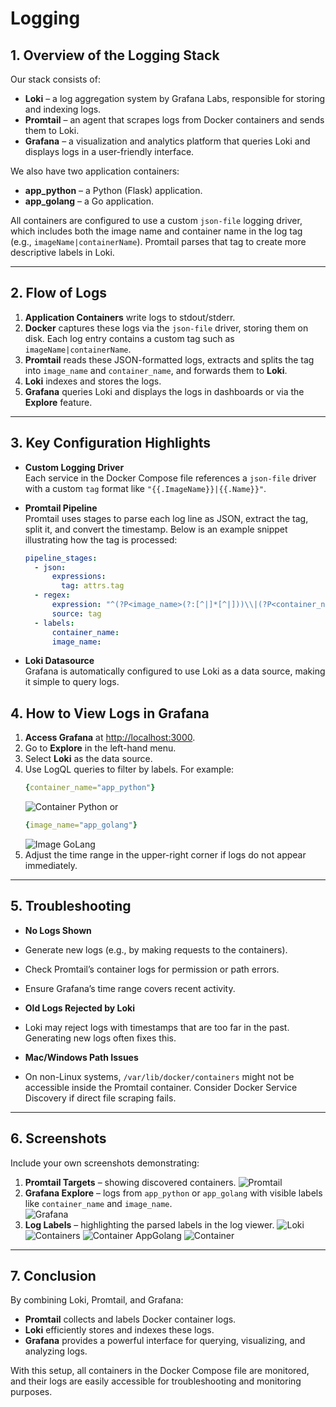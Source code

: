 # Logging

## 1. Overview of the Logging Stack

Our stack consists of:
- **Loki** – a log aggregation system by Grafana Labs, responsible for storing and indexing logs.  
- **Promtail** – an agent that scrapes logs from Docker containers and sends them to Loki.  
- **Grafana** – a visualization and analytics platform that queries Loki and displays logs in a user-friendly interface.

We also have two application containers:
- **app_python** – a Python (Flask) application.  
- **app_golang** – a Go application.

All containers are configured to use a custom `json-file` logging driver, which includes both the image name and container name in the log tag (e.g., `imageName|containerName`). Promtail parses that tag to create more descriptive labels in Loki.

---

## 2. Flow of Logs

1. **Application Containers** write logs to stdout/stderr.  
2. **Docker** captures these logs via the `json-file` driver, storing them on disk. Each log entry contains a custom tag such as `imageName|containerName`.  
3. **Promtail** reads these JSON-formatted logs, extracts and splits the tag into `image_name` and `container_name`, and forwards them to **Loki**.  
4. **Loki** indexes and stores the logs.  
5. **Grafana** queries Loki and displays the logs in dashboards or via the **Explore** feature.

---

## 3. Key Configuration Highlights

- **Custom Logging Driver**  
  Each service in the Docker Compose file references a `json-file` driver with a custom `tag` format like `"{{.ImageName}}|{{.Name}}"`.

- **Promtail Pipeline**  
  Promtail uses stages to parse each log line as JSON, extract the tag, split it, and convert the timestamp. Below is an example snippet illustrating how the tag is processed:

  ```yaml
  pipeline_stages:
    - json:
        expressions:
          tag: attrs.tag
    - regex:
        expression: "^(?P<image_name>(?:[^|]*[^|]))\\|(?P<container_name>(?:[^|]*[^|]))$"
        source: tag
    - labels:
        container_name:
        image_name:
  ```  
- **Loki Datasource**  
  Grafana is automatically configured to use Loki as a data source, making it simple to query logs.

## 4. How to View Logs in Grafana

1. **Access Grafana** at [http://localhost:3000](http://localhost:3000).
2. Go to **Explore** in the left-hand menu.  
3. Select **Loki** as the data source.  
4. Use LogQL queries to filter by labels. For example:
   ```yaml
   {container_name="app_python"}
   ```
   ![Container Python](static/container_app_python.png "Image not found")
   or
   ```yaml
   {image_name="app_golang"}
   ```
   ![Image GoLang](static/image_app_golang.png "Image not found")
6. Adjust the time range in the upper-right corner if logs do not appear immediately.

---

## 5. Troubleshooting

- **No Logs Shown**  
- Generate new logs (e.g., by making requests to the containers).  
- Check Promtail’s container logs for permission or path errors.  
- Ensure Grafana’s time range covers recent activity.

- **Old Logs Rejected by Loki**  
- Loki may reject logs with timestamps that are too far in the past. Generating new logs often fixes this.

- **Mac/Windows Path Issues**  
- On non-Linux systems, `/var/lib/docker/containers` might not be accessible inside the Promtail container. Consider Docker Service Discovery if direct file scraping fails.

---

## 6. Screenshots

Include your own screenshots demonstrating:

1. **Promtail Targets** – showing discovered containers.
   ![Promtail](static/container_promtail.png "Image not found")
2. **Grafana Explore** – logs from `app_python` or `app_golang` with visible labels like `container_name` and `image_name`.  
   ![Grafana](static/container_grafana.png "Image not found")
3. **Log Labels** – highlighting the parsed labels in the log viewer.
   ![Loki](static/container_loki.png "Image not found")
   ![Containers](static/containers.png "Image not found")
   ![Container AppGolang](static/container_app_golang.png "Image not found")
   ![Container](static/contain.png "Image not found")

---

## 7. Conclusion

By combining Loki, Promtail, and Grafana:

- **Promtail** collects and labels Docker container logs.  
- **Loki** efficiently stores and indexes these logs.  
- **Grafana** provides a powerful interface for querying, visualizing, and analyzing logs.

With this setup, all containers in the Docker Compose file are monitored, and their logs are easily accessible for troubleshooting and monitoring purposes.
   
